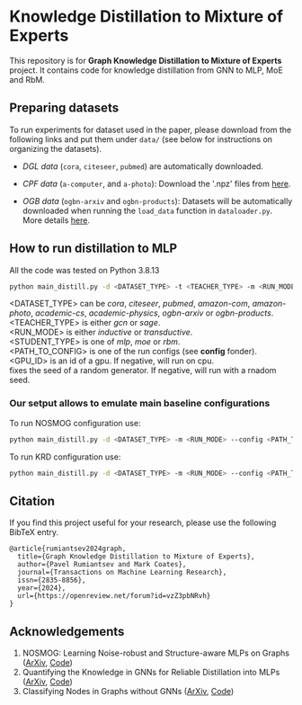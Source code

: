 # Knowledge Distillation to Mixture of Experts

This repository is for **Graph Knowledge Distillation to Mixture of Experts** project.
It contains code for knowledge distillation from GNN to MLP, MoE and RbM.


## Preparing datasets
To run experiments for dataset used in the paper, please download from the following links and put them under `data/` (see below for instructions on organizing the datasets).

- *DGL data* (`cora`, `citeseer`, `pubmed`) are automatically downloaded.

- *CPF data* (`a-computer`, and `a-photo`): Download the '.npz' files from [here](https://github.com/BUPT-GAMMA/CPF/tree/master/data/npz).

- *OGB data* (`ogbn-arxiv` and `ogbn-products`): Datasets will be automatically downloaded when running the `load_data` function in `dataloader.py`. More details [here](https://ogb.stanford.edu/).


## How to run distillation to MLP
All the code was tested on Python 3.8.13
```bash
python main_distill.py -d <DATASET_TYPE> -t <TEACHER_TYPE> -m <RUN_MODE> -s <STUDENT_TYPE>  --config <PATH_TO_CONFIG> [--reliable_sampling] [--positional_encoding] [--similarity_distill] [--adv_augment] [--label_propagation] [--gpu_id <GPU_ID>] [--seed <SEED>] [--batch_size <SIZE>]
```
<DATASET_TYPE> can be *cora*, *citeseer*, *pubmed*, *amazon-com*, *amazon-photo*, *academic-cs*, *academic-physics*, *ogbn-arxiv* or *ogbn-products*.<br>
<TEACHER_TYPE> is either *gcn* or *sage*.<br>
<RUN_MODE> is either *inductive* or *transductive*.<br>
<STUDENT_TYPE> is one of *mlp*, *moe* or *rbm*.<br>
<PATH_TO_CONFIG> is one of the run configs (see **config** fonder).<br>
<GPU_ID> is an id of a gpu. If negative, will run on cpu.<br>
<SEED> fixes the seed of a random generator. If negative, will run with a rnadom seed.


### Our setput allows to emulate main baseline configurations
To run NOSMOG configuration use:
```bash
python main_distill.py -d <DATASET_TYPE> -m <RUN_MODE> --config <PATH_TO_CONFIG> -t sage -s mlp --positional_encoding --similarity_distill --adv_augment --batch_size 4096 [--gpu_id <GPU_ID>] [--seed <SEED>]
```

To run KRD configuration use:
```bash
python main_distill.py -d <DATASET_TYPE> -m <RUN_MODE> --config <PATH_TO_CONFIG> -t sage -s mlp --reliable_sampling [--gpu_id <GPU_ID>] [--seed <SEED>]
```

## Citation
If you find this project useful for your research, please use the following BibTeX entry.
```
@article{rumiantsev2024graph,
  title={Graph Knowledge Distillation to Mixture of Experts},
  author={Pavel Rumiantsev and Mark Coates},
  journal={Transactions on Machine Learning Research},
  issn={2835-8856},
  year={2024},
  url={https://openreview.net/forum?id=vzZ3pbNRvh}
}
```

## Acknowledgements

1. NOSMOG: Learning Noise-robust and Structure-aware MLPs on Graphs ([ArXiv](https://arxiv.org/pdf/2208.10010.pdf), [Code](https://github.com/meettyj/NOSMOG/))
2. Quantifying the Knowledge in GNNs for Reliable Distillation into MLPs ([ArXiv](https://arxiv.org/pdf/2306.05628.pdf), [Code](https://github.com/LirongWu/KRD/))
3. Classifying Nodes in Graphs without GNNs ([ArXiv](https://arxiv.org/pdf/2402.05934.pdf), [Code](https://github.com/dani3lwinter/CoHOp))
